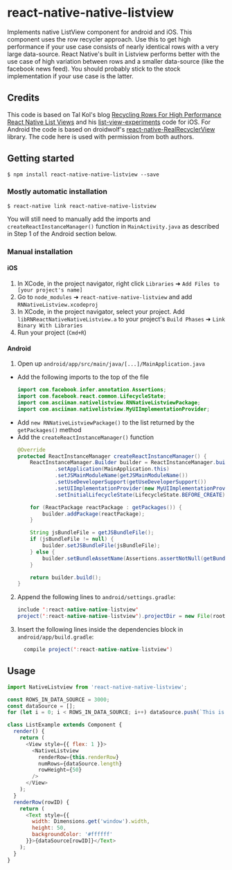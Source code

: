 
# react-native-native-listview

Implements native ListView component for android and iOS.  This component uses the row recycler approach.  Use this to get high performance if your use case consists of nearly identical rows with a very large data-source.  React Native's built in Listview performs better with the use case of high variation between rows and a smaller data-source (like the facebook news feed).  You should probably stick to the stock implementation if your use case is the latter.

## Credits

This code is based on Tal Kol's blog [Recycling Rows For High Performance React Native List Views](https://medium.com/@talkol/recycling-rows-for-high-performance-react-native-list-views-628fd0363861#.er0u0orbx) and his [list-view-experiments](https://github.com/wix/list-view-experiments) code for iOS.  For Android the code is based on droidwolf's [react-native-RealRecyclerView](https://github.com/droidwolf/react-native-RealRecyclerView) library.  The code here is used with permission from both authors.

## Getting started

`$ npm install react-native-native-listview --save`

### Mostly automatic installation

`$ react-native link react-native-native-listview`

You will still need to manually add the imports and `createReactInstanceManager()` function in `MainActivity.java` as described in Step 1 of the Android section below.

### Manual installation


#### iOS

1. In XCode, in the project navigator, right click `Libraries` ➜ `Add Files to [your project's name]`
2. Go to `node_modules` ➜ `react-native-native-listview` and add `RNNativeListview.xcodeproj`
3. In XCode, in the project navigator, select your project. Add `libRNReactNativeNativeListview.a` to your project's `Build Phases` ➜ `Link Binary With Libraries`
4. Run your project (`Cmd+R`)

#### Android

1. Open up `android/app/src/main/java/[...]/MainApplication.java`
  - Add the following imports to the top of the file
    ```java
    import com.facebook.infer.annotation.Assertions;
    import com.facebook.react.common.LifecycleState;
    import com.asciiman.nativelistview.RNNativeListviewPackage;
    import com.asciiman.nativelistview.MyUIImplementationProvider;
    ```
  - Add `new RNNativeListviewPackage()` to the list returned by the `getPackages()` method
  - Add the `createReactInstanceManager()` function
    ```java
    @Override
    protected ReactInstanceManager createReactInstanceManager() {
        ReactInstanceManager.Builder builder = ReactInstanceManager.builder()
                .setApplication(MainApplication.this)
                .setJSMainModuleName(getJSMainModuleName())
                .setUseDeveloperSupport(getUseDeveloperSupport())
                .setUIImplementationProvider(new MyUIImplementationProvider())
                .setInitialLifecycleState(LifecycleState.BEFORE_CREATE);

        for (ReactPackage reactPackage : getPackages()) {
            builder.addPackage(reactPackage);
        }

        String jsBundleFile = getJSBundleFile();
        if (jsBundleFile != null) {
            builder.setJSBundleFile(jsBundleFile);
        } else {
            builder.setBundleAssetName(Assertions.assertNotNull(getBundleAssetName()));
        }

        return builder.build();
    }
    ```
2. Append the following lines to `android/settings.gradle`:
  	```java
  	include ':react-native-native-listview'
  	project(':react-native-native-listview').projectDir = new File(rootProject.projectDir, 	'../node_modules/react-native-native-listview/android')
  	```
3. Insert the following lines inside the dependencies block in `android/app/build.gradle`:
  	```java
      compile project(':react-native-native-listview')
  	```

## Usage
```javascript
import NativeListview from 'react-native-native-listview';

const ROWS_IN_DATA_SOURCE = 3000;
const dataSource = [];
for (let i = 0; i < ROWS_IN_DATA_SOURCE; i++) dataSource.push(`This is row # ${i + 1}`);

class ListExample extends Component {
  render() {
    return (
      <View style={{ flex: 1 }}>
        <NativeListview
          renderRow={this.renderRow}
          numRows={dataSource.length}
          rowHeight={50}
        />
      </View>
    );
  }
  renderRow(rowID) {
    return (
      <Text style={{
        width: Dimensions.get('window').width,
        height: 50,
        backgroundColor: '#ffffff'
      }}>{dataSource[rowID]}</Text>
    );
  }
}
```
